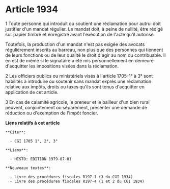 # Article 1934

1  Toute personne qui introduit ou soutient une réclamation pour autrui doit justifier d'un mandat régulier. Le mandat doit,
à peine de nullité, être rédigé sur papier timbré et enregistré avant l'exécution de l'acte qu'il autorise.

Toutefois, la production d'un mandat n'est pas exigée des avocats régulièrement inscrits au barreau, non plus que des
personnes qui tiennent de leurs fonctions ou de leur qualité le droit d'agir au nom du contribuable. Il en est de même si le
signataire a été mis personnellement en demeure d'acquitter les impositions visées dans la réclamation.

2  Les officiers publics ou ministériels visés à l'article 1705-1° à 3° sont habilités à introduire ou soutenir sans mandat
exprès une réclamation relative aux impôts, droits ou taxes qu'ils sont tenus d'acquitter en application de cet article.

3  En cas de calamité agricole, le preneur et le bailleur d'un bien rural peuvent, conjointement ou séparément, présenter une
demande de réduction ou d'exemption de l'impôt foncier.

**Liens relatifs à cet article**

	**Cite**:

	  - CGI 1705 1°, 2°, 3°

	**Liens**:

	  - HISTO: EDITION 1979-07-01

	**Nouveaux textes**:

	  - Livre des procédures fiscales R197-1 (3 du CGI 1934)
	  - Livre des procédures fiscales R197-4 (1 et 2 du CGI 1934)
